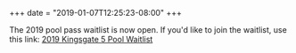 +++
date = "2019-01-07T12:25:23-08:00"
+++

The 2019 pool pass waitlist is now open. If you'd like to join the waitlist, use this link: [2019 Kingsgate 5 Pool Waitlist](https://docs.google.com/forms/d/e/1FAIpQLSdX9S3iVGl7qpykuj2nQTCtw3cGj2Fev7RsXxr4PdadMBKE0A/viewform?usp=sf_link)
